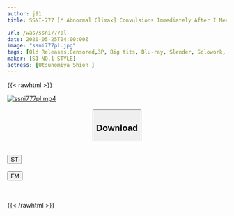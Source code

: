 ```yaml
---
author: j91
title: SSNI-777 [* Abnormal Climax] Convulsions Immediately After I Mercilessly Pierce The Inside Of The Vagina Pursue Sexual Intercourse Piston Fuck Anzai Et Al.

url: /was/ssni777pl
date: 2020-05-25T04:00:00Z
image: "ssni777pl.jpg"
tags: [Old Releases,Censored,3P, Big tits, Blu-ray, Slender, Solowork, Squirting ]
maker: [S1 NO.1 STYLE]
actress: [Utsunomiya Shion ]
---
```



{{< rawhtml >}}

<div class="video" data-videoid="6pe7LWDlyei9Abj">
    <a href="javascript:;">
        <img src="/was/ssni777pl/ssni777pl.jpg" width="WIDTH" height="HEIGHT" alt="ssni777pl.mp4" loading="lazy">
    </a>
</div>

<script type="text/javascript" src="https://j91.asia/asset/on-demand-st.js"></script>

<br>
  <link rel="stylesheet" href="https://j91.asia/asset/bs5.css">
  
  <center>
  <button class="btn btn-primary" type="button" data-bs-toggle="collapse" data-bs-target=".multi-collapse" aria-expanded="false" aria-controls="multiCollapseExample1 multiCollapseExample2"><h2>Download</h2></button></center>
</p>
<div class="row">
  <div class="col">
    <div class="collapse multi-collapse" id="multiCollapseExample1">
      <div class="card card-body">
	      	      <br>
<div class="buttons">  
<a href="https://streamtape.to/v/6pe7LWDlyei9Abj" target="_blank"><button class="btn-hover color-3"><i class="fa fa-download"></i> ST</button></a></div>
    </div>
  </div>
</div>
  <div class="col">
    <div class="collapse multi-collapse" id="multiCollapseExample2">
      <div class="card card-body">
	      <br>
<div class="buttons">
    <a href="https://filemoon.sx/d/yygl1enhw3ir" target="_blank"><button class="btn-hover color-8"><i class="fa fa-download"></i> FM</button></a></div>
<br><br>
      </div>
    </div>
  </div>
</div>

{{< /rawhtml >}}